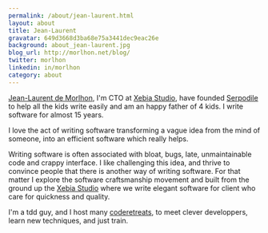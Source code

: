 ```yaml
---
permalink: /about/jean-laurent.html
layout: about
title: Jean-Laurent
gravatar: 649d3668d3ba68e75a3441dec9eac26e
background: about_jean-laurent.jpg
blog_url: http://morlhon.net/blog/
twitter: morlhon
linkedin: in/morlhon
category: about
---
```


[Jean-Laurent de Morlhon](http://twitter.com/morlhon), I'm CTO at [Xebia Studio](http://studio.xebia.fr), have founded [Serpodile](http://serpodile.com) to help all the kids write easily and am an happy father of 4 kids. I write software for almost 15 years.

I love the act of writing software transforming a vague idea from the mind of someone, into an efficient software which really helps.

Writing software is often associated with bloat, bugs, late, unmaintainable code and crappy interface. 
I like challenging this idea, and thrive to convince people that there is another way of writing software.
For that matter I explore the software craftsmanship movement and built from the ground up the [Xebia Studio](http://studio.xebia.fr) where we write elegant software for client who care for quickness and quality.

I'm a tdd guy, and I host many [coderetreats](http://coderetreat.org/about), to meet clever developpers, learn new techniques, and just train.

